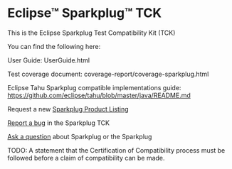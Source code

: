 # Eclipse™ Sparkplug™ TCK

This is the Eclipse Sparkplug Test Compatibility Kit (TCK)

You can find the following here:

User Guide: UserGuide.html

Test coverage document: coverage-report/coverage-sparkplug.html

Eclipse Tahu Sparkplug compatible implementations guide: https://github.com/eclipse/tahu/blob/master/java/README.md

Request a new [Sparkplug Product Listing](https://github.com/eclipse-sparkplug/sparkplug.listings/issues/new?assignees=&labels=getlisted%2Ctriage&template=GET-LISTED.yml&title=Get+Listed+Request%3A+%5BADD+DETAILS+HERE%5D)

[Report a bug](https://github.com/eclipse-sparkplug/sparkplug/issues/new?assignees=&labels=bugreport%2Ctriage&template=BUG-REPORT.yml&title=Bug+Report%3A+%5BADD+DETAILS+HERE%5D) in the Sparkplug TCK

[Ask a question](https://github.com/eclipse-sparkplug/sparkplug/issues/new?assignees=&labels=question%2Ctriage&template=QUESTION.yml&title=Question%3A+%5BADD+SUMMARY+HERE%5D) about Sparkplug or the Sparkplug

TODO: A statement that the Certification of Compatibility process must be followed before a claim of compatibility can be made.
